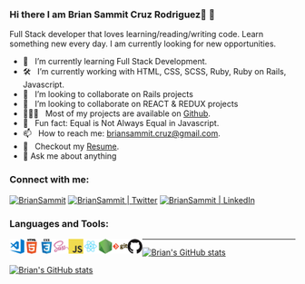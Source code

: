 ### Hi there I am Brian Sammit Cruz Rodriguez👋 👋

Full Stack developer that loves learning/reading/writing code. Learn something new every day. I am currently looking for new opportunities.

- 🌱 &nbsp; I’m currently learning Full Stack Development.
- 🛠 &nbsp; I’m currently working with HTML, CSS, SCSS, Ruby, Ruby on Rails, Javascript.
- 👯 &nbsp; I’m looking to collaborate on Rails projects 
- 👯 &nbsp; I’m looking to collaborate on  REACT & REDUX projects
- 👨🏻‍💻 &nbsp; Most of my projects are available on [Github](https://github.com/briansammit).
- 👾 &nbsp; Fun fact: Equal is Not Always Equal in Javascript.
- 📫 &nbsp; How to reach me: briansammit.cruz@gmail.com.
- 📝 &nbsp; Checkout my [Resume](https://docs.google.com/document/d/1CUp0cUWLUoJ91YJNMTXGWPt7SUkKOotnHD6iVHnTZnM/).
- 💬 Ask me about anything

### Connect with me:

[<img align="center" alt="BrianSammit" width="22px" src="https://img.icons8.com/color/48/000000/earth-planet.png" />][website]
[<img align="center" alt="BrianSammit | Twitter" width="22px" src="https://img.icons8.com/color/48/000000/twitter--v1.png" />][twitter]
[<img align="center" alt="BrianSammit | LinkedIn" width="22px" src="https://img.icons8.com/color/48/000000/linkedin.png" />][linkedin]

### Languages and Tools:
<img align="left" alt="Visual Studio Code" width="26px" src="https://raw.githubusercontent.com/github/explore/80688e429a7d4ef2fca1e82350fe8e3517d3494d/topics/visual-studio-code/visual-studio-code.png" />
<img align="left" alt="HTML5" width="26px" src="https://raw.githubusercontent.com/github/explore/80688e429a7d4ef2fca1e82350fe8e3517d3494d/topics/html/html.png" />
<img align="left" alt="CSS3" width="26px" src="https://raw.githubusercontent.com/github/explore/80688e429a7d4ef2fca1e82350fe8e3517d3494d/topics/css/css.png" />
<img align="left" alt="Sass" width="26px" src="https://raw.githubusercontent.com/github/explore/80688e429a7d4ef2fca1e82350fe8e3517d3494d/topics/sass/sass.png" />
<img align="left" alt="JavaScript" width="26px" src="https://raw.githubusercontent.com/github/explore/80688e429a7d4ef2fca1e82350fe8e3517d3494d/topics/javascript/javascript.png" />
<img align="left" alt="React" width="26px" src="https://raw.githubusercontent.com/github/explore/80688e429a7d4ef2fca1e82350fe8e3517d3494d/topics/react/react.png" />
<img align="left" alt="Node.js" width="26px" src="https://raw.githubusercontent.com/github/explore/80688e429a7d4ef2fca1e82350fe8e3517d3494d/topics/nodejs/nodejs.png" />
<img align="left" alt="Git" width="26px" src="https://raw.githubusercontent.com/github/explore/80688e429a7d4ef2fca1e82350fe8e3517d3494d/topics/git/git.png" />
<img align="left" alt="GitHub" width="26px" src="https://raw.githubusercontent.com/github/explore/78df643247d429f6cc873026c0622819ad797942/topics/github/github.png" />

---

[![Brian's GitHub stats](https://github-readme-stats.vercel.app/api?username=briansammit&show_icons=true&theme=midnight-purple)](https://github.com/briansammit/github-readme-stats)

[![Brian's GitHub stats](https://github-readme-stats.vercel.app/api/top-langs/?username=briansammit&layout=compact&theme=midnight-purple)](https://github.com/briansammit/github-readme-stats)


[website]: https://briansammit.github.io/
[twitter]: https://twitter.com/CruzSammit
[linkedin]: https://www.linkedin.com/in/brian-sammit-cruz/


